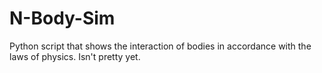 # N-Body-Sim
Python script that shows the interaction of bodies in accordance with the laws of physics. Isn't pretty yet.
